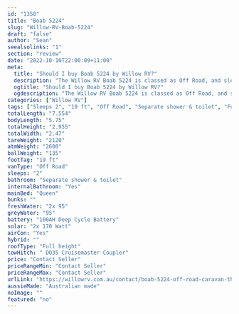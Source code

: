 ```yaml
---
id: "1358"
title: "Boab 5224"
slug: "Willow-RV-Boab-5224"
draft: "false"
author: "Sean"
seealsolinks: "1"
section: "review"
date: "2022-10-10T22:00:09+11:00"
meta:
  title: "Should I buy Boab 5224 by Willow RV?"
  description: "The Willow RV Boab 5224 is classed as Off Road, and sleeps 2 people. It is Australian made and comes in at 19 ft. It generally has Separate shower & toilet."
  ogtitle: "Should I buy Boab 5224 by Willow RV?"
  ogdescription: "The Willow RV Boab 5224 is classed as Off Road, and sleeps 2 people. It is Australian made and comes in at 19 ft. It generally has Separate shower & toilet."
categories: ["Willow RV"]
tags: ["Sleeps 2", "19 ft", "Off Road", "Separate shower & toilet", "Full height", "Price Unknown", "Australian made"]
totalLength: "7.554"
bodyLength: "5.75"
totalHeight: "2.955"
totalWidth: "2.47"
tareWeight: "2120"
atmWeight: "2600"
ballWeight: "135"
footTag: "19 ft"
vanType: "Off Road"
sleeps: "2"
bathroom: "Separate shower & toilet"
internalBathroom: "Yes"
mainBed: "Queen"
bunks: ""
freshWater: "2x 95"
greyWater: "95"
battery: "100AH Deep Cycle Battery"
solar: "2x 170 Watt"
airCon: "Yes"
hybrid: ""
roofType: "Full height"
towHitch: " DO35 Cruisemaster Coupler"
price: "Contact Seller"
priceRangeMin: "Contact Seller"
priceRangeMax: "Contact Seller"
urlLink: "https://willowrv.com.au/contact/boab-5224-off-road-caravan-thank-you/"
aussieMade: "Australian made"
noImage: ""
featured: "no"
---
```

